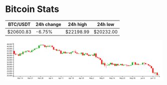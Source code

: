 # Bitcoin Stats

BTC/USDT|24h change|24h high|24h low|
|---|---|---|---|
|$20600.83|-6.75%|$22198.99|$20232.00|

<img src="./chart.svg">
